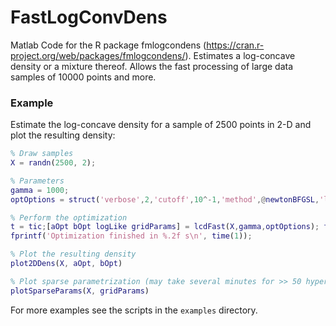 # FastLogConvDens
Matlab Code for the R package fmlogcondens (https://cran.r-project.org/web/packages/fmlogcondens/). 
Estimates a log-concave density or a mixture thereof. Allows the fast processing of large data samples of 10000 points and more.


### Example
Estimate the log-concave density for a sample of 2500 points in 2-D and plot the resulting density:

```matlab
% Draw samples
X = randn(2500, 2);

% Parameters
gamma = 1000;
optOptions = struct('verbose',2,'cutoff',10^-1,'method',@newtonBFGSL,'lambdaSqEps',10^-7,'intEps',10^-3);

% Perform the optimization
t = tic;[aOpt bOpt logLike gridParams] = lcdFast(X,gamma,optOptions); time(1) = toc(t);
fprintf('Optimization finished in %.2f s\n', time(1));

% Plot the resulting density
plot2DDens(X, aOpt, bOpt)

% Plot sparse parametrization (may take several minutes for >> 50 hyperplanes)
plotSparseParams(X, gridParams)
```

For more examples see the scripts in the `examples` directory.
